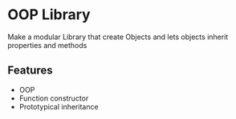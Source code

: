 # OOP Library 
Make a modular Library that create Objects and lets objects inherit properties and methods

## Features 
* OOP
* Function constructor 
* Prototypical inheritance